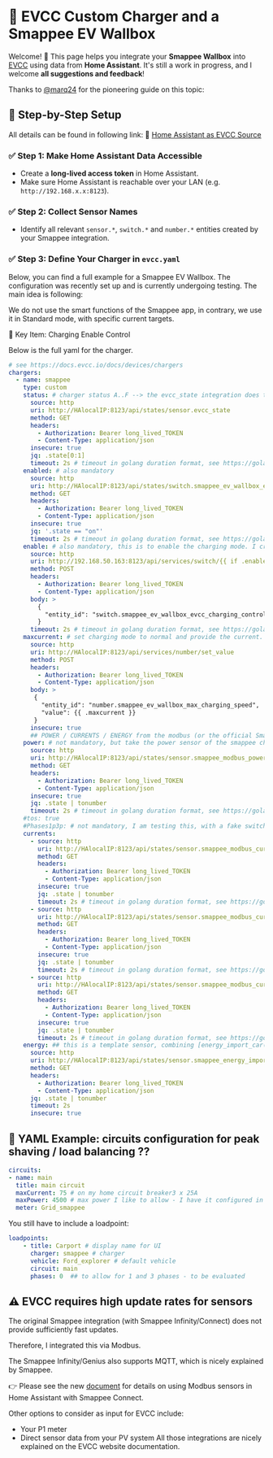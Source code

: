 # 🚗 EVCC Custom Charger and a Smappee EV Wallbox

Welcome! 🎉 This page helps you integrate your **Smappee Wallbox** into [EVCC](https://evcc.io) using data from **Home Assistant**. It's still a work in progress, and I welcome **all suggestions and feedback**!

Thanks to [@marq24](https://github.com/marq24) for the pioneering guide on this topic:  


## 🚀 Step-by-Step Setup
All details can be found in following link: 🔗 [Home Assistant as EVCC Source](https://github.com/marq24/ha-evcc/blob/main/HA_AS_EVCC_SOURCE.md)

### ✅ Step 1: Make Home Assistant Data Accessible
- Create a **long-lived access token** in Home Assistant.
- Make sure Home Assistant is reachable over your LAN (e.g. `http://192.168.x.x:8123`).

### ✅ Step 2: Collect Sensor Names
- Identify all relevant `sensor.*`, `switch.*` and `number.*` entities created by your Smappee integration.

### ✅ Step 3: Define Your Charger in `evcc.yaml`

Below, you can find a full example for a Smappee EV Wallbox. The configuration was recently set up and is currently undergoing testing. The main idea is following:

We do not use the smart functions of the Smappee app, in contrary, we use it in Standard mode, with specific current targets.

🔌 Key Item: Charging Enable Control

Below is the full yaml for the charger.

```yaml
# see https://docs.evcc.io/docs/devices/chargers
chargers:
  - name: smappee
    type: custom
    status: # charger status A..F --> the evcc_state integration does the job!
      source: http
      uri: http://HAlocalIP:8123/api/states/sensor.evcc_state
      method: GET
      headers:
        - Authorization: Bearer long_lived_TOKEN
        - Content-Type: application/json
      insecure: true
      jq: .state[0:1]
      timeout: 2s # timeout in golang duration format, see https://golang.org/pkg/time/#ParseDuration
    enabled: # also mandatory
      source: http
      uri: http://HAlocalIP:8123/api/states/switch.smappee_ev_wallbox_evcc_charging_control
      method: GET
      headers:
        - Authorization: Bearer long_lived_TOKEN
        - Content-Type: application/json
      insecure: true
      jq: '.state == "on"'
      timeout: 2s # timeout in golang duration format, see https://golang.org/pkg/time/#ParseDuration
    enable: # also mandatory, this is to enable the charging mode. I created an entry to two services.
      source: http
      uri: http://192.168.50.163:8123/api/services/switch/{{ if .enable }}turn_on{{ else }}turn_off{{ end }}
      method: POST
      headers:
        - Authorization: Bearer long_lived_TOKEN
        - Content-Type: application/json
      body: >
        {
          "entity_id": "switch.smappee_ev_wallbox_evcc_charging_control"
        }
      timeout: 2s # timeout in golang duration format, see https://golang.org/pkg/time/#ParseDuration
    maxcurrent: # set charging mode to normal and provide the current.
      source: http
      uri: http://HAlocalIP:8123/api/services/number/set_value
      method: POST
      headers:
        - Authorization: Bearer long_lived_TOKEN
        - Content-Type: application/json
      body: >
       {
         "entity_id": "number.smappee_ev_wallbox_max_charging_speed",
         "value": {{ .maxcurrent }}
       }
      insecure: true  
      ## POWER / CURRENTS / ENERGY from the modbus (or the official Smappee) integration
    power: # not mandatory, but take the power sensor of the smappee charger.(see the Smappee_modbus.md for more info)
      source: http
      uri: http://HAlocalIP:8123/api/states/sensor.smappee_modbus_power_total_car
      method: GET
      headers:
        - Authorization: Bearer long_lived_TOKEN
        - Content-Type: application/json
      insecure: true
      jq: .state | tonumber
      timeout: 2s # timeout in golang duration format, see https://golang.org/pkg/time/#ParseDuration
    #tos: true
    #Phases1p3p: # not mandatory, I am testing this, with a fake switch which I created in home assistant
    currents:
      - source: http
        uri: http://HAlocalIP:8123/api/states/sensor.smappee_modbus_current_l1_car
        method: GET
        headers:
          - Authorization: Bearer long_lived_TOKEN
          - Content-Type: application/json
        insecure: true
        jq: .state | tonumber
        timeout: 2s # timeout in golang duration format, see https://golang.org/pkg/time/#ParseDuration
      - source: http
        uri: http://HAlocalIP:8123/api/states/sensor.smappee_modbus_current_l2_car
        method: GET
        headers:
          - Authorization: Bearer long_lived_TOKEN
          - Content-Type: application/json
        insecure: true
        jq: .state | tonumber
        timeout: 2s # timeout in golang duration format, see https://golang.org/pkg/time/#ParseDuration
      - source: http
        uri: http://HAlocalIP:8123/api/states/sensor.smappee_modbus_current_l3_car
        method: GET
        headers:
          - Authorization: Bearer long_lived_TOKEN
          - Content-Type: application/json
        insecure: true
        jq: .state | tonumber
        timeout: 2s # timeout in golang duration format, see https://golang.org/pkg/time/#ParseDuration                
    energy: ## this is a template sensor, combining [energy_import_car(L1 + L2 + L3) / 1000]
      source: http
      uri: http://HAlocalIP:8123/api/states/sensor.smappee_energy_import_car
      method: GET
      headers:
        - Authorization: Bearer long_lived_TOKEN
        - Content-Type: application/json
      jq: .state | tonumber
      timeout: 2s
      insecure: true        
```
## 🔌 YAML Example: circuits configuration for peak shaving / load balancing ??

```yaml
circuits:
- name: main
  title: main circuit
  maxCurrent: 75 # on my home circuit breaker3 x 25A 
  maxPower: 4500 # max power I like to allow - I have it configured in Smappee as 5kW
  meter: Grid_smappee
```

You still have to include a loadpoint:
```yaml
loadpoints:
    - title: Carport # display name for UI
      charger: smappee # charger
      vehicle: Ford_explorer # default vehicle
      circuit: main
      phases: 0  ## to allow for 1 and 3 phases - to be evaluated
```

## ⚠️ EVCC requires high update rates for sensors

The original Smappee integration (with Smappee Infinity/Connect) does not provide sufficiently fast updates.

Therefore, I integrated this via Modbus.

The Smappee Infinity/Genius also supports MQTT, which is nicely explained by Smappee.

👉 Please see the new [document](./Smappee_modbus.md) for details on using Modbus sensors in Home Assistant with Smappee Connect.

Other options to consider as input for EVCC include:
- Your P1 meter
- Direct sensor data from your PV system
All those integrations are nicely explained on the EVCC website documentation.

